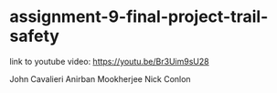 # assignment-9-final-project-trail-safety
link to youtube video: https://youtu.be/Br3Uim9sU28


John Cavalieri
Anirban Mookherjee
Nick Conlon
